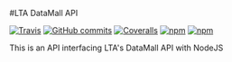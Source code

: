 #LTA DataMall API

[![Travis](https://img.shields.io/travis/eyeballcode/LTA-DataMall.svg)](https://travis-ci.org/eyeballcode/LTA-DataMall) [![GitHub commits](https://img.shields.io/github/commits-since/eyeballcode/lta-datamall/1.0.0.svg)](https://github.com/eyeballcode/LTA-DataMall) [![Coveralls](https://img.shields.io/coveralls/eyeballcode/lta-datamall.svg)](https://github.com/eyeballcode/LTA-DataMall) [![npm](https://img.shields.io/npm/dt/lta-datamall.svg)](https://www.npmjs.com/package/lta-datamall) [![npm](https://img.shields.io/npm/v/lta-datamall.svg)](https://www.npmjs.com/package/lta-datamall) 

This is an API interfacing LTA's DataMall API with NodeJS
